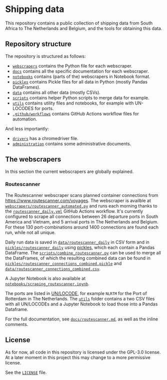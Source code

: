# Shipping data
This repository contains a public collection of shipping data from South Africa to The Netherlands and Belgium, and the tools for obtaining this data.

## Repository structure
The repository is structured as follows:
 - [`webscrapers`](webscrapers) contains the Python file for each webscraper.
 - [`docs`](docs) contains all the specific documentation for each webscraper.
 - [`notebooks`](notebooks) contains (parts of the) webscrapers in Notebook format.
 - [`pickles`](pickles) contains Pickle files for all data in Python (mostly Pandas DataFrames).
 - [`data`](data) contains all other data (mostly CSVs).
 - [`scripts`](scripts) contains helper Python scripts to merge data for example.
 - [`utils`](utils) contains utility files and notebooks, for example with UN-LOCODES for ports.
 - [`.github/workflows`](.github/workflows) contains GitHub Actions workflow files for automation.

And less importantly:
 - [`drivers`](drivers) has a chromedriver file.
 - [`administration`](administration) contains some administrative documents.

## The webscrapers
In this section the current webscrapers are globally explained.

### Routescanner

The Routescanner webscraper scans planned container connections from https://www.routescanner.com/voyages. The webscraper is availble at [`webscrapers/routescanner_automated.py`](webscrapers/routescanner_automated.py) and runs each morning thanks to the [`routescanner_daily.yml`](.github/workflows/routescanner_daily.yml) GitHub Actions workflow. It's currently configured to scrape all connections between 26 departure ports in South America and Vietnam, and 5 arrival ports in The Netherlands and Belgium. For these 130 port-combinations around 1400 connections are found each run, while not all unique.

Daily run data is saved in [`data/routescanner_daily`](data/routescanner_daily) in CSV form and in [`pickles/routescanner_daily`](pickles/routescanner_daily) using [pickles](https://docs.python.org/3/library/pickle.html), which each contain a Pandas DataFrame. The [`scripts/combine_routescanner.py`](scripts/combine_routescanner.py) can be used to merge all the DataFrames, of which the resulting combined data can be found in [`pickles/routescanner_connections_combined.pickle`](pickles/routescanner_connections_combined.pickle) and [`data/routescanner_connections_combined.csv`](data/routescanner_connections_combined.csv).

A Jupyter Notebook is also available at [`notebooks/scraping_routescanner.ipynb`](notebooks/scraping_routescanner.ipynb).

The ports are listed in [UN/LOCODE](https://unece.org/trade/cefact/unlocode-code-list-country-and-territory), for example `NLRTM` for the Port of Rotterdam in The Netherlands. The [`utils`](utils) folder contains a two CSV files with all UN/LOCODEs and a Jupyter Notebook to load those into a Pandas Dataframe.

For the full documentation, see [`docs/routescanner.md`](docs/routescanner.md), as well as the inline comments.

## License
As for now, all code in this repository is licensed under the GPL-3.0 license. At a later moment in this project this may change to a more permissive license.

See the [`LICENSE`](LICENSE) file.
